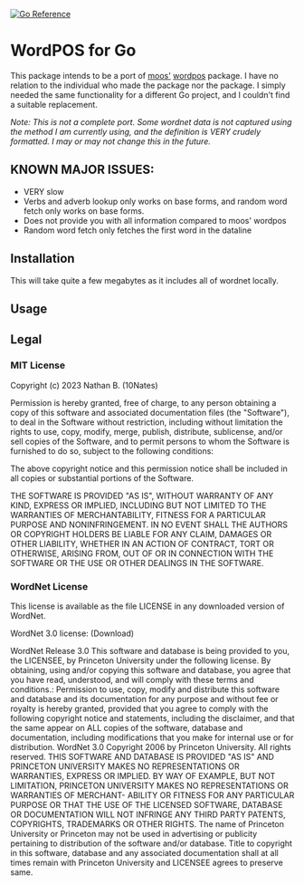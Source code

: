 [![Go Reference](https://pkg.go.dev/badge/github.com/10Nates/wordpos.svg)](https://pkg.go.dev/github.com/10Nates/wordpos)

# WordPOS for Go

This package intends to be a port of [moos'](https://github.com/moos) [wordpos](https://www.npmjs.com/package/wordpos) package.
I have no relation to the individual who made the package nor the package. I simply needed the same functionality for a 
different Go project, and I couldn't find a suitable replacement.

*Note: This is not a complete port. Some wordnet data is not captured using the method I am currently using, and the definition
is VERY crudely formatted. I may or may not change this in the future.*

## KNOWN MAJOR ISSUES:
- VERY slow 
- Verbs and adverb lookup only works on base forms, and random word fetch only works on base forms.
- Does not provide you with all information compared to moos' wordpos
- Random word fetch only fetches the first word in the dataline

## Installation

This will take quite a few megabytes as it includes all of wordnet locally.

## Usage




## Legal

### MIT License

Copyright (c) 2023 Nathan B. (10Nates)

Permission is hereby granted, free of charge, to any person obtaining a copy
of this software and associated documentation files (the "Software"), to deal
in the Software without restriction, including without limitation the rights
to use, copy, modify, merge, publish, distribute, sublicense, and/or sell
copies of the Software, and to permit persons to whom the Software is
furnished to do so, subject to the following conditions:

The above copyright notice and this permission notice shall be included in all
copies or substantial portions of the Software.

THE SOFTWARE IS PROVIDED "AS IS", WITHOUT WARRANTY OF ANY KIND, EXPRESS OR
IMPLIED, INCLUDING BUT NOT LIMITED TO THE WARRANTIES OF MERCHANTABILITY,
FITNESS FOR A PARTICULAR PURPOSE AND NONINFRINGEMENT. IN NO EVENT SHALL THE
AUTHORS OR COPYRIGHT HOLDERS BE LIABLE FOR ANY CLAIM, DAMAGES OR OTHER
LIABILITY, WHETHER IN AN ACTION OF CONTRACT, TORT OR OTHERWISE, ARISING FROM,
OUT OF OR IN CONNECTION WITH THE SOFTWARE OR THE USE OR OTHER DEALINGS IN THE
SOFTWARE.

### WordNet License
This license is available as the file LICENSE in any downloaded version of WordNet.

WordNet 3.0 license: (Download)

WordNet Release 3.0 This software and database is being provided to you, the LICENSEE, by Princeton University under the following license. By obtaining, using and/or copying this software and database, you agree that you have read, understood, and will comply with these terms and conditions.: Permission to use, copy, modify and distribute this software and database and its documentation for any purpose and without fee or royalty is hereby granted, provided that you agree to comply with the following copyright notice and statements, including the disclaimer, and that the same appear on ALL copies of the software, database and documentation, including modifications that you make for internal use or for distribution. WordNet 3.0 Copyright 2006 by Princeton University. All rights reserved. THIS SOFTWARE AND DATABASE IS PROVIDED "AS IS" AND PRINCETON UNIVERSITY MAKES NO REPRESENTATIONS OR WARRANTIES, EXPRESS OR IMPLIED. BY WAY OF EXAMPLE, BUT NOT LIMITATION, PRINCETON UNIVERSITY MAKES NO REPRESENTATIONS OR WARRANTIES OF MERCHANT- ABILITY OR FITNESS FOR ANY PARTICULAR PURPOSE OR THAT THE USE OF THE LICENSED SOFTWARE, DATABASE OR DOCUMENTATION WILL NOT INFRINGE ANY THIRD PARTY PATENTS, COPYRIGHTS, TRADEMARKS OR OTHER RIGHTS. The name of Princeton University or Princeton may not be used in advertising or publicity pertaining to distribution of the software and/or database. Title to copyright in this software, database and any associated documentation shall at all times remain with Princeton University and LICENSEE agrees to preserve same.